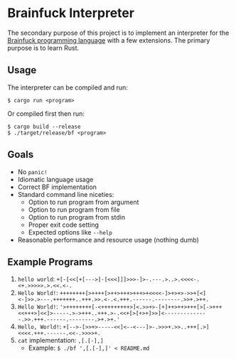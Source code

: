 # Brainfuck Interpreter
The secondary purpose of this project is to implement an interpreter for the
[Brainfuck programming language](https://en.wikipedia.org/wiki/Brainfuck) with
a few extensions. The primary purpose is to learn Rust.

## Usage
The interpreter can be compiled and run:
```
$ cargo run <program>
```
Or compiled first then run:
```
$ cargo build --release
$ ./target/release/bf <program>
```

## Goals
- No `panic!`
- Idiomatic language usage
- Correct BF implementation
- Standard command line niceties:
    - Option to run program from argument
    - Option to run program from file
    - Option to run program from stdin
    - Proper exit code setting
    - Expected options like `--help`
- Reasonable performance and resource usage (nothing dumb)

## Example Programs
1. `hello world`: `+[-[<<[+[--->]-[<<<]]]>>>-]>-.---.>..>.<<<<-.<+.>>>>>.>.<<.<-.`
2. `Hello World!`: `++++++++[>++++[>++>+++>+++>+<<<<-]>+>+>->>+[<]<-]>>.>---.+++++++..+++.>>.<-.<.+++.------.--------.>>+.>++.`
3. `Hello World!`: `'>++++++++[-<+++++++++>]<.>>+>-[+]++>++>+++[>[->+++<<+++>]<<]>-----.>->+++..+++.>-.<<+[>[+>+]>>]<--------------.>>.+++.------.--------.>+.>+.'`
4. `Hello, World!`: `+[-->-[>>+>-----<<]<--<---]>-.>>>+.>>..+++[.>]<<<<.+++.------.<<-.>>>>+.`
5. `cat` implementation: `,[.[-],]`
    - Example: `$ ./bf ',[.[-],]' < README.md`
